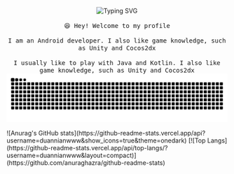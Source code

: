 <p align="center">
<img src="https://readme-typing-svg.demolab.com?font=Fira+Code&weight=2000&size=17&duration=3000&pause=1000&color=F70000&width=435&lines=Exception+in+thread+%22Me%22+NoGirlfriendException" alt="Typing SVG" />
  <br><br />
<samp>
    😆 Hey! Welcome to my profile
    <br />
    <br />I am an Android developer. I also like game knowledge, such as Unity and Cocos2dx
    <br />
    <br />I usually like to play with Java and Kotlin. I also like game knowledge, such as Unity and Cocos2dx
    <br />
<img src="https://raw.githubusercontent.com/duannianwww/duannianwww/output/github-contribution-grid-snake.svg" alt="duannianwww" />
</samp>
</p>
![Anurag's GitHub stats](https://github-readme-stats.vercel.app/api?username=duannianwww&show_icons=true&theme=onedark)
[![Top Langs](https://github-readme-stats.vercel.app/api/top-langs/?username=duannianwww&layout=compact)](https://github.com/anuraghazra/github-readme-stats)
